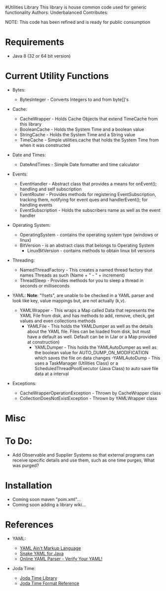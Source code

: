 #Utilities Library
This library is house common code used for generic functionality
Authors: Underbalanced
Contributes:

NOTE: This code has been refined and is ready for public consumption

Requirements
============
- Java 8 (32 or 64 bit version)

Current Utility Functions
============
- Bytes:
	- BytesInteger - Converts Integers to and from byte[]'s

- Cache:
	- CacheWrapper - Holds Cache Objects that extend TimeCache from this library
	- BooleanCache - Holds the System Time and a boolean value
	- StringCache - Holds the System Time and a String value
	- TimeCache - Simple utilities.cache that holds the System Time from when it was constructed

- Date and Times:
	- DateAndTimes - Simple Date formatter and time calculator

- Events:
	- EventHandler -  Abstract class that provides a means for onEvent(); handling and self subscription
	- EventRouter - Provides methods for registering EventSubscription, tracking them, notifying for event ques and handlerEvent(); for handling events
	- EventSubscription - Holds the subscribers name as well as the event handler

- Operating System:
	- OperatingSystem - contains the operating system type (windows or linux)
	- BitVersion - is an abstract class that belongs to Operating System
		- LinuxBitVersion - contains methods to obtain linux bit versions

- Threading:
	- NamedThreadFactory - This creates a named thread factory that names Threads as such (Name + " - " + increment)
	- ThreadSleep - Provides methods for you to sleep a thread in seconds or milliseconds

- YAML:  **Note**: "!!sets", are unable to be checked in a YAML parser and look like key, value mappings but, are not actually (k,v).
	- YAMLWrapper - This wraps a Map called Data that represents the YAML File from disk, and has methods to add, remove, check, get values and even collections methods
		- YAMLFile - This holds the YAMLDumper as well as the details about the YAML file. Files can be loaded from disk, but must have a default as well. Default can be in (Jar or a Map provided at construction)
			- YAMLDumper - This holds the YAMLAutoDumper as well as the boolean value for AUTO_DUMP_ON_MODIFICATION which saves the file on data changes
				-YAMLAutoDump - This uses a TaskManager (Utilities Class) or a ScheduledThreadPoolExecutor (Java Class) to auto save file data at a interval

- Exceptions:
	- CacheWrapperOperationException - Thrown by CacheWrapper class
	- CollectionDoesNotExistException - Thrown by YAMLWrapper class

Misc
============


To Do:
============
- Add Observable and Supplier Systems so that external programs can receive specific details and use them, such as one time purges, What was purged?

	
Installation
============
- Coming soon maven "pom.xml"...
- Coming soon adding a library wiki...

References
============
- YAML:
	- [YAML Ain't Markup Language](Netty.io)
	- [Snake YAML for Java](https://code.google.com/p/snakeyaml/)
	- [Online YAML Parser - Verify Your YAML!](http://yaml-online-parser.appspot.com/)

- Joda Time:
	- [Joda Time Library](http://www.joda.org/joda-time/)
	- [Joda Time Format Reference](http://www.joda.org/joda-time/key_format.html)